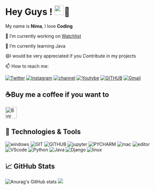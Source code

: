 # Hey Guys ! <img src="https://raw.githubusercontent.com/MartinHeinz/MartinHeinz/master/wave.gif"  width="30px">👼
My name is <b>Nima</b>, I love <b>Coding</b>

🔭 I’m currently working on <a href="https://github.com/nimiology/Watchlist">Watchlist</a>

🌱 I’m currently learning Java

😄I would be very appreciated if you Contribute in my projects

📫 How to reach me: 

[![Twitter](https://img.shields.io/badge/Twitter-%231DA1F2.svg?style=for-the-badge&logo=Twitter&logoColor=white)](https://twitter.com/nimiologyy)
[![Instagram](https://img.shields.io/badge/Instagram-%23E4405F.svg?style=for-the-badge&logo=Instagram&logoColor=white)](https://instagram.com/nimiologyy)
[![channel](https://img.shields.io/badge/Channel-2CA5E0?style=for-the-badge&logo=telegram&logoColor=white)](https://t.me/nimiology)
[![Youtybe](https://img.shields.io/badge/Youtube-%23FF0000.svg?style=for-the-badge&logo=YouTube&logoColor=white)](https://www.youtube.com/channel/UCKe5HcYi4v14TjF0BwEoM0w)
[![GITHUB](https://img.shields.io/badge/github-%23121011.svg?style=for-the-badge&logo=github&logoColor=black&color=white)](https://github.com/nimiology)
[![Gmail](https://img.shields.io/badge/-Gmail-c14438?style=for-the-badge&logo=Gmail&logoColor=white)](mailto:nimiologyy@gmail.com)

## ☕Buy me a coffee if you want to
<a href='https://ko-fi.com/J3J758G4Y' target='_blank'><img height='36' style='border:0px;height:36px;' src='https://cdn.ko-fi.com/cdn/kofi3.png?v=2' border='0' alt='Buy Me a Coffee at ko-fi.com' /></a>

## 🔧 Technologies & Tools
![windows](https://img.shields.io/badge/Windows-0078D6?style=for-the-badge&logo=windows&logoColor=white)
![GIT](https://img.shields.io/badge/git-%23F05033.svg?style=for-the-badge&logo=git&logoColor=white)
![GITHUB](https://img.shields.io/badge/github-%23121011.svg?style=for-the-badge&logo=github&logoColor=white)
![jupyter](https://img.shields.io/badge/Jupyter-%23F37626.svg?style=for-the-badge&logo=Jupyter&logoColor=white)
![PYCHARM](https://img.shields.io/badge/pycharm-143?style=for-the-badge&logo=pycharm&logoColor=black&color=black&labelColor=green)
![mac](https://img.shields.io/badge/macos-FCC624?style=for-the-badge&logo=macos&logoColor=white&labelColor=black&color=black)
![editor](https://img.shields.io/badge/IntelliJIDEA-000000.svg?style=for-the-badge&logo=intellij-idea&logoColor=blue)
![VScode](https://img.shields.io/badge/VisualStudioCode-0078d7.svg?style=for-the-badge&logo=visual-studio-code&logoColor=white)
![Python](https://img.shields.io/badge/python-%2314354C.svg?style=for-the-badge&logo=python&logoColor=white)
![Java](https://img.shields.io/badge/java-%23ED8B00.svg?style=for-the-badge&logo=java&logoColor=white)
![Django](https://img.shields.io/badge/django-%23092E20.svg?style=for-the-badge&logo=django&logoColor=white)
![linux](https://img.shields.io/badge/Linux-FCC624?style=for-the-badge&logo=linux&logoColor=black)

##  &#x1f4c8; GitHub Stats
![Anurag's GitHub stats](https://github-readme-stats.vercel.app/api?username=nimiology&show_icons=true&theme=tokyonight)
![](https://activity-graph.herokuapp.com/graph?username=nimiology&theme=react-dark&area=true)



<!--
**nimiology/nimiology** is a ✨ _special_ ✨ repository because its `README.md` (this file) appears on your GitHub profile.

Here are some ideas to get you started:

- 🔭 I’m currently working on ...
- 🌱 I’m currently learning ...
- 👯 I’m looking to collaborate on ...
- 🤔 I’m looking for help with ...
- 💬 Ask me about ...
- 📫 How to reach me: ...
- 😄 Pronouns: ...
- ⚡ Fun fact: ...
-->
